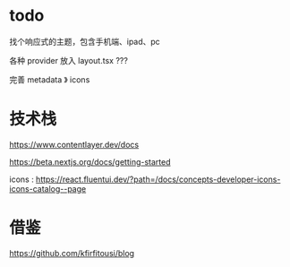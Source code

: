 # todo



找个响应式的主题，包含手机端、ipad、pc


 

各种 provider 放入 layout.tsx  ???

完善 metadata 》 icons



# 技术栈

https://www.contentlayer.dev/docs

https://beta.nextjs.org/docs/getting-started

icons : https://react.fluentui.dev/?path=/docs/concepts-developer-icons-icons-catalog--page


# 借鉴

https://github.com/kfirfitousi/blog
